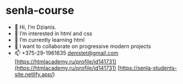 # senla-course
- 👋 Hi, I’m Dzianis.
- 👀 I’m interested in html and css
- 🌱 I’m currently learning html
- 💞️ I want to collaborate on progressive modern projects
- 📫 +375-29-1961635 denistet@gmail.com
[https://htmlacademy.ru/profile/id141731](https://htmlacademy.ru/profile/id141731)
[https://senla-students-site.netlify.app/)
